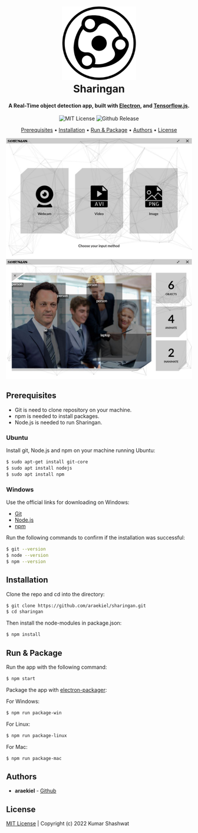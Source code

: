 <h1 align="center">
  <br>
    <img src="https://github.com/araekiel/sharingan/blob/main/assets/images/logos/sharingan-fill.png" alt="Sharingan" width="200">
  <br>
  Sharingan
  <br>
</h1>

<h4 align="center">
A Real-Time object detection app, built with <a href="https://www.electronjs.org/">Electron</a>, and <a href="https://www.tensorflow.org/js/">Tensorflow.js</a>.
</h4>

<p align="center">
  <a><img alt="MIT License" src="https://img.shields.io/apm/l/atomic-design-ui.svg?"></a>
  <a><img alt="Github Release" src="https://img.shields.io/badge/release-v1.0.2-blue"></a>
</p>

<p align="center">
  <a href="#prerequisites">Prerequisites</a> •
  <a href="#installation">Installation</a> •
  <a href="#run--package">Run & Package</a> •
  <a href="#authors">Authors</a> •
  <a href="#license">License</a>
</p>

<img alt="Screenshot 1" src="https://raw.githubusercontent.com/araekiel/sharingan/main/assets/images/screenshots/2.JPG">
<img alt="Screenshot 2" src="https://raw.githubusercontent.com/araekiel/sharingan/main/assets/images/screenshots/3.JPG">

## Prerequisites

- Git is need to clone repository on your machine.
- npm is needed to install packages.
- Node.js is needed to run Sharingan.

### Ubuntu

Install git, Node.js and npm on your machine running Ubuntu:

```bash
$ sudo apt-get install git-core
$ sudo apt install nodejs
$ sudo apt install npm
```
### Windows 

Use the official links for downloading on Windows:

- [Git](https://git-scm.com/)
- [Node.js](https://nodejs.org/en/download/)
- [npm](https://www.npmjs.com/get-npm)

Run the following commands to confirm if the installation was successful:

```bash
$ git --version
$ node --version
$ npm --version 
```

## Installation

Clone the repo and cd into the directory: 

```bash
$ git clone https://github.com/araekiel/sharingan.git
$ cd sharingan 
```

Then install the node-modules in package.json:

```bash
$ npm install
```

## Run & Package

Run the app with the following command:

```bash
$ npm start
```

Package the app with [electron-packager](https://www.npmjs.com/package/electron-packager):

For Windows:
```bash
$ npm run package-win
```

For Linux:
```bash
$ npm run package-linux
```

For Mac:
```bash
$ npm run package-mac
```

## Authors

- **araekiel** - [Github](https://github.com/araekiel)

## License

[MIT License](https://github.com/araekiel/sharingan/blob/main/LICENSE) | Copyright (c) 2022 Kumar Shashwat
